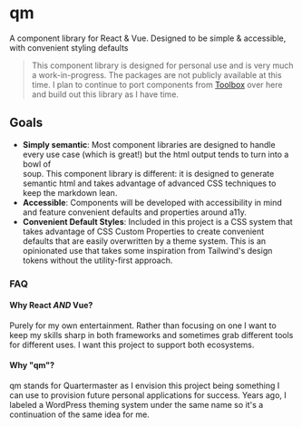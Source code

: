 # qm
A component library for React &amp; Vue. Designed to be simple & accessible, with convenient styling defaults

> This component library is designed for personal use and is very much a work-in-progress. The packages are not publicly available at this time. I plan to continue to port components from [Toolbox](https://github.com/n-grubb/toolbox) over here and build out this library as I have time.

## Goals
- **Simply semantic**: Most component libraries are designed to handle every use case (which is great!) but the html output tends to turn into a bowl of <div> soup. This component library is different: it is designed to generate semantic html and takes advantage of advanced CSS techniques to keep the markdown lean.
- **Accessible**: Components will be developed with accessibility in mind and feature convenient defaults and properties around a11y. 
- **Convenient Default Styles**: Included in this project is a CSS system that takes advantage of CSS Custom Properties to create convenient defaults that are easily overwritten by a theme system. This is an opinionated use that takes some inspiration from Tailwind's design tokens without the utility-first approach.

### FAQ

#### Why React _AND_ Vue?
Purely for my own entertainment. Rather than focusing on one I want to keep my skills sharp in both frameworks and sometimes grab different tools for different uses. I want this project to support both ecosystems.

#### Why "qm"?
qm stands for Quartermaster as I envision this project being something I can use to provision future personal applications for success. Years ago, I labeled a WordPress theming system under the same name so it's a continuation of the same idea for me.  
